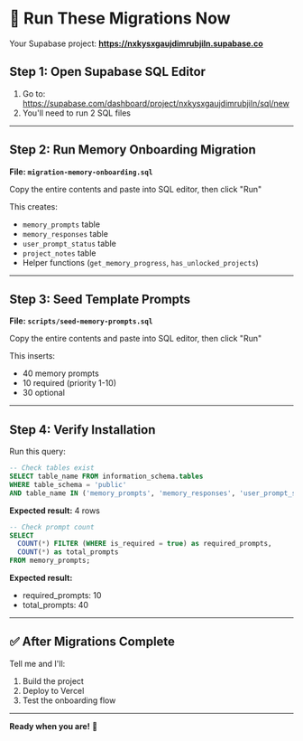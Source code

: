 # 🚀 Run These Migrations Now

Your Supabase project: **https://nxkysxgaujdimrubjiln.supabase.co**

## Step 1: Open Supabase SQL Editor

1. Go to: https://supabase.com/dashboard/project/nxkysxgaujdimrubjiln/sql/new
2. You'll need to run 2 SQL files

---

## Step 2: Run Memory Onboarding Migration

**File: `migration-memory-onboarding.sql`**

Copy the entire contents and paste into SQL editor, then click "Run"

This creates:
- `memory_prompts` table
- `memory_responses` table
- `user_prompt_status` table
- `project_notes` table
- Helper functions (`get_memory_progress`, `has_unlocked_projects`)

---

## Step 3: Seed Template Prompts

**File: `scripts/seed-memory-prompts.sql`**

Copy the entire contents and paste into SQL editor, then click "Run"

This inserts:
- 40 memory prompts
- 10 required (priority 1-10)
- 30 optional

---

## Step 4: Verify Installation

Run this query:

```sql
-- Check tables exist
SELECT table_name FROM information_schema.tables
WHERE table_schema = 'public'
AND table_name IN ('memory_prompts', 'memory_responses', 'user_prompt_status', 'project_notes');
```

**Expected result:** 4 rows

```sql
-- Check prompt count
SELECT
  COUNT(*) FILTER (WHERE is_required = true) as required_prompts,
  COUNT(*) as total_prompts
FROM memory_prompts;
```

**Expected result:**
- required_prompts: 10
- total_prompts: 40

---

## ✅ After Migrations Complete

Tell me and I'll:
1. Build the project
2. Deploy to Vercel
3. Test the onboarding flow

---

**Ready when you are!** 🎯
